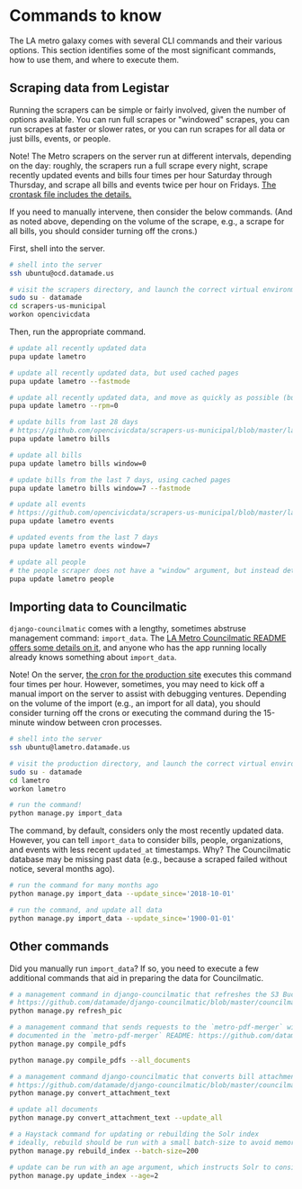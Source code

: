 # Commands to know

The LA metro galaxy comes with several CLI commands and their various options. This section identifies some of the most significant commands, how to use them, and where to execute them. 

## Scraping data from Legistar

Running the scrapers can be simple or fairly involved, given the number of options available. You can run full scrapes or "windowed" scrapes, you can run scrapes at faster or slower rates, or you can run scrapes for all data or just bills, events, or people. 

Note! The Metro scrapers on the server run at different intervals, depending on the day: roughly, the scrapers run a full scrape every night, scrape recently updated events and bills four times per hour Saturday through Thursday, and scrape all bills and events twice per hour on Fridays. [The crontask file includes the details.](https://github.com/datamade/scrapers-us-municipal/blob/master/scripts/scrapers-us-municipal-crontask#L12) 

If you need to manually intervene, then consider the below commands. (And as noted above, depending on the volume of the scrape, e.g., a scrape for all bills, you should consider turning off the crons.)

First, shell into the server.

```bash
# shell into the server
ssh ubuntu@ocd.datamade.us

# visit the scrapers directory, and launch the correct virtual environment
sudo su - datamade
cd scrapers-us-municipal
workon opencivicdata
```
Then, run the appropriate command.

```bash
# update all recently updated data
pupa update lametro

# update all recently updated data, but used cached pages
pupa update lametro --fastmode

# update all recently updated data, and move as quickly as possible (but do not use cache)
pupa update lametro --rpm=0 
```

```bash
# update bills from last 28 days
# https://github.com/opencivicdata/scrapers-us-municipal/blob/master/lametro/bills.py#L97
pupa update lametro bills

# update all bills
pupa update lametro bills window=0

# update bills from the last 7 days, using cached pages
pupa update lametro bills window=7 --fastmode
```

```bash
# update all events
# https://github.com/opencivicdata/scrapers-us-municipal/blob/master/lametro/events.py#L139
pupa update lametro events

# updated events from the last 7 days
pupa update lametro events window=7
```

```bash
# update all people
# the people scraper does not have a "window" argument, but instead determines which people to update by looking at those visible on the web interface
pupa update lametro people
```

## Importing data to Councilmatic

`django-councilmatic` comes with a lengthy, sometimes abstruse management command: `import_data`. The [LA Metro Councilmatic README offers some details on it](https://github.com/datamade/la-metro-councilmatic#import-data), and anyone who has the app running locally already knows something about `import_data`. 

Note! On the server, [the cron for the production site](https://github.com/datamade/la-metro-councilmatic/blob/master/scripts/lametro-crontasks) executes this command four times per hour. However, sometimes, you may need to kick off a manual import on the server to assist with debugging ventures. Depending on the volume of the import (e.g., an import for all data), you should consider turning off the crons or executing the command during the 15-minute window between cron processes.

```bash
# shell into the server
ssh ubuntu@lametro.datamade.us

# visit the production directory, and launch the correct virtual environment
sudo su - datamade
cd lametro
workon lametro

# run the command!
python manage.py import_data
```

The command, by default, considers only the most recently updated data. However, you can tell `import_data` to consider bills, people, organizations, and events with less recent `updated_at` timestamps. Why? The Councilmatic database may be missing past data (e.g., because a scraped failed without notice, several months ago). 

```bash
# run the command for many months ago
python manage.py import_data --update_since='2018-10-01'

# run the command, and update all data
python manage.py import_data --update_since='1900-01-01'
```

## Other commands

Did you manually run `import_data`? If so, you need to execute a few additional commands that aid in preparing the data for Councilmatic.

```bash
# a management command in django-councilmatic that refreshes the S3 Bucket document cache
# https://github.com/datamade/django-councilmatic/blob/master/councilmatic_core/management/commands/refresh_pic.py
python manage.py refresh_pic
```

```bash 
# a management command that sends requests to the `metro-pdf-merger` with data about which reports to merge
# documented in the `metro-pdf-merger` README: https://github.com/datamade/metro-pdf-merger#get-started
python manage.py compile_pdfs

python manage.py compile_pdfs --all_documents
```

```bash
# a management command django-councilmatic that converts bill attachment into plain text (to enables searching for bills via attachments)
# https://github.com/datamade/django-councilmatic/blob/master/councilmatic_core/management/commands/convert_attachment_text.py
python manage.py convert_attachment_text

# update all documents
python manage.py convert_attachment_text --update_all
```

```bash
# a Haystack command for updating or rebuilding the Solr index
# ideally, rebuild should be run with a small batch-size to avoid memory consumption issues
python manage.py rebuild_index --batch-size=200

# update can be run with an age argument, which instructs Solr to consider bills updated so many hours ago
python manage.py update_index --age=2
```

